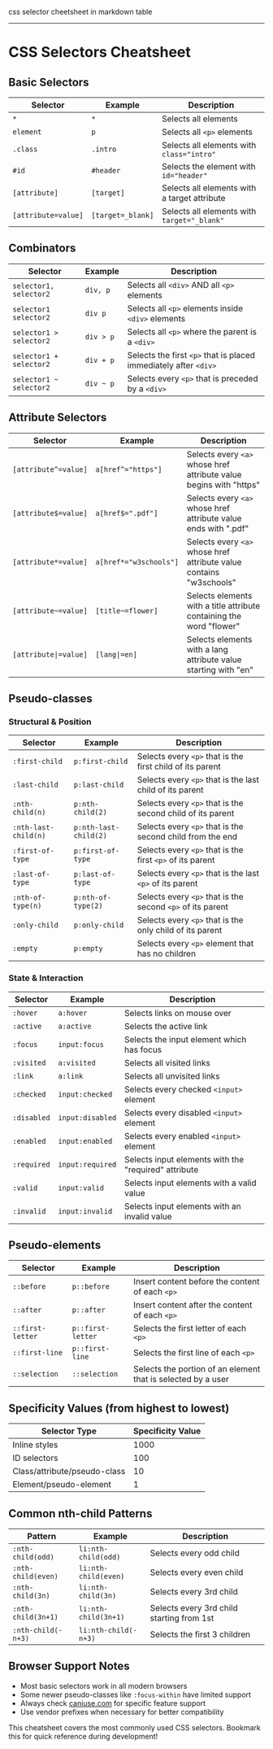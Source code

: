 css selector cheetsheet in markdown table

---

# CSS Selectors Cheatsheet

## Basic Selectors

| Selector            | Example           | Description                                  |
| ------------------- | ----------------- | -------------------------------------------- |
| `*`                 | `*`               | Selects all elements                         |
| `element`           | `p`               | Selects all `<p>` elements                   |
| `.class`            | `.intro`          | Selects all elements with `class="intro"`    |
| `#id`               | `#header`         | Selects the element with `id="header"`       |
| `[attribute]`       | `[target]`        | Selects all elements with a target attribute |
| `[attribute=value]` | `[target=_blank]` | Selects all elements with `target="_blank"`  |

## Combinators

| Selector                | Example   | Description                                                      |
| ----------------------- | --------- | ---------------------------------------------------------------- |
| `selector1, selector2`  | `div, p`  | Selects all `<div>` AND all `<p>` elements                       |
| `selector1 selector2`   | `div p`   | Selects all `<p>` elements inside `<div>` elements               |
| `selector1 > selector2` | `div > p` | Selects all `<p>` where the parent is a `<div>`                  |
| `selector1 + selector2` | `div + p` | Selects the first `<p>` that is placed immediately after `<div>` |
| `selector1 ~ selector2` | `div ~ p` | Selects every `<p>` that is preceded by a `<div>`                |

## Attribute Selectors

| Selector              | Example                | Description                                                          |
| --------------------- | ---------------------- | -------------------------------------------------------------------- |
| `[attribute^=value]`  | `a[href^="https"]`     | Selects every `<a>` whose href attribute value begins with "https"   |
| `[attribute$=value]`  | `a[href$=".pdf"]`      | Selects every `<a>` whose href attribute value ends with ".pdf"      |
| `[attribute*=value]`  | `a[href*="w3schools"]` | Selects every `<a>` whose href attribute value contains "w3schools"  |
| `[attribute~=value]`  | `[title~=flower]`      | Selects elements with a title attribute containing the word "flower" |
| `[attribute\|=value]` | `[lang\|=en]`          | Selects elements with a lang attribute value starting with "en"      |

## Pseudo-classes

### Structural & Position

| Selector             | Example               | Description                                                |
| -------------------- | --------------------- | ---------------------------------------------------------- |
| `:first-child`       | `p:first-child`       | Selects every `<p>` that is the first child of its parent  |
| `:last-child`        | `p:last-child`        | Selects every `<p>` that is the last child of its parent   |
| `:nth-child(n)`      | `p:nth-child(2)`      | Selects every `<p>` that is the second child of its parent |
| `:nth-last-child(n)` | `p:nth-last-child(2)` | Selects every `<p>` that is the second child from the end  |
| `:first-of-type`     | `p:first-of-type`     | Selects every `<p>` that is the first `<p>` of its parent  |
| `:last-of-type`      | `p:last-of-type`      | Selects every `<p>` that is the last `<p>` of its parent   |
| `:nth-of-type(n)`    | `p:nth-of-type(2)`    | Selects every `<p>` that is the second `<p>` of its parent |
| `:only-child`        | `p:only-child`        | Selects every `<p>` that is the only child of its parent   |
| `:empty`             | `p:empty`             | Selects every `<p>` element that has no children           |

### State & Interaction

| Selector    | Example          | Description                                          |
| ----------- | ---------------- | ---------------------------------------------------- |
| `:hover`    | `a:hover`        | Selects links on mouse over                          |
| `:active`   | `a:active`       | Selects the active link                              |
| `:focus`    | `input:focus`    | Selects the input element which has focus            |
| `:visited`  | `a:visited`      | Selects all visited links                            |
| `:link`     | `a:link`         | Selects all unvisited links                          |
| `:checked`  | `input:checked`  | Selects every checked `<input>` element              |
| `:disabled` | `input:disabled` | Selects every disabled `<input>` element             |
| `:enabled`  | `input:enabled`  | Selects every enabled `<input>` element              |
| `:required` | `input:required` | Selects input elements with the "required" attribute |
| `:valid`    | `input:valid`    | Selects input elements with a valid value            |
| `:invalid`  | `input:invalid`  | Selects input elements with an invalid value         |

## Pseudo-elements

| Selector         | Example           | Description                                                  |
| ---------------- | ----------------- | ------------------------------------------------------------ |
| `::before`       | `p::before`       | Insert content before the content of each `<p>`              |
| `::after`        | `p::after`        | Insert content after the content of each `<p>`               |
| `::first-letter` | `p::first-letter` | Selects the first letter of each `<p>`                       |
| `::first-line`   | `p::first-line`   | Selects the first line of each `<p>`                         |
| `::selection`    | `::selection`     | Selects the portion of an element that is selected by a user |

## Specificity Values (from highest to lowest)

| Selector Type                | Specificity Value |
| ---------------------------- | ----------------- |
| Inline styles                | 1000              |
| ID selectors                 | 100               |
| Class/attribute/pseudo-class | 10                |
| Element/pseudo-element       | 1                 |

## Common nth-child Patterns

| Pattern            | Example              | Description                               |
| ------------------ | -------------------- | ----------------------------------------- |
| `:nth-child(odd)`  | `li:nth-child(odd)`  | Selects every odd child                   |
| `:nth-child(even)` | `li:nth-child(even)` | Selects every even child                  |
| `:nth-child(3n)`   | `li:nth-child(3n)`   | Selects every 3rd child                   |
| `:nth-child(3n+1)` | `li:nth-child(3n+1)` | Selects every 3rd child starting from 1st |
| `:nth-child(-n+3)` | `li:nth-child(-n+3)` | Selects the first 3 children              |

## Browser Support Notes

- Most basic selectors work in all modern browsers
- Some newer pseudo-classes like `:focus-within` have limited support
- Always check [caniuse.com](https://caniuse.com) for specific feature support
- Use vendor prefixes when necessary for better compatibility

This cheatsheet covers the most commonly used CSS selectors. Bookmark this for quick reference during development!
